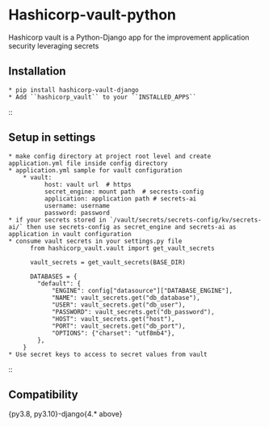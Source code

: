 Hashicorp-vault-python
=========================

Hashicorp vault is a Python-Django app for the improvement application security leveraging secrets

Installation
------------

    * pip install hashicorp-vault-django
    * Add ``hashicorp_vault`` to your ``INSTALLED_APPS``

::

Setup in settings
-----------------

    * make config directory at project root level and create application.yml file inside config directory 
    * application.yml sample for vault configuration
        * vault:
              host: vault url  # https
              secret_engine: mount path  # secrests-config
              application: application path # secrets-ai
              username: username
              password: password
    * if your secrets stored in `/vault/secrets/secrets-config/kv/secrets-ai/` then use secrets-config as secret_engine and secrets-ai as application in vault configuration
    * consume vault secrets in your settings.py file 
          from hashicorp_vault.vault import get_vault_secrets

          vault_secrets = get_vault_secrets(BASE_DIR)

          DATABASES = {
            "default": {
                "ENGINE": config["datasource"]["DATABASE_ENGINE"],
                "NAME": vault_secrets.get("db_database"),
                "USER": vault_secrets.get("db_user"),
                "PASSWORD": vault_secrets.get("db_password"),
                "HOST": vault_secrets.get("host"),
                "PORT": vault_secrets.get("db_port"),
                "OPTIONS": {"charset": "utf8mb4"},
            },
        }
    * Use secret keys to access to secret values from vault
::


Compatibility
-------------
{py3.8, py3.10}-django{4.* above}
